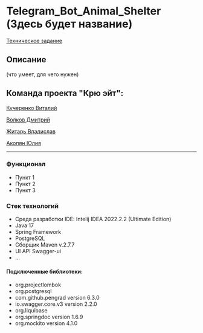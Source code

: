 # Telegram_Bot_Animal_Shelter (Здесь будет название)

[Техническое задание](https://achieved-spaghetti-f0e.notion.site/Terms-of-reference-715c4389749244a78ceefa8c1c31cafd)

## Описание 

(что умеет, для чего нужен)

## Команда проекта <b>"Крю эйт"</b>:

 [Кучеренко Виталий](https://github.com/Ta1ik/)
 
 [Волков Дмитрий](https://github.com/DmitriiVolkovIzh)
 
 [Житарь Владислав](https://github.com/R2D2VLAD)
 
 [Акопян Юлия]()
 
 ---


### Функционал
* Пункт 1
* Пункт 2
* Пункт 3


### Стек технологий
* Среда разработки IDE: Intelij IDEA 2022.2.2 (Ultimate Edition)
* Java 17
* Spring Framework 
* PostgreSQL
* Сборщик Maven v.2.7.7
* UI API Swagger-ui
* ...

#### Подключенные библиотеки:
+ org.projectlombok
+ org.postgresql
+ com.github.pengrad version 6.3.0
+ io.swagger.core.v3 version 2.2.0
+ org.liquibase
+ org.springdoc version 1.6.9
+ org.mockito version 4.1.0

## 

